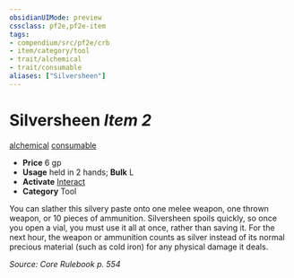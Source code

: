 ```yaml
---
obsidianUIMode: preview
cssclass: pf2e,pf2e-item
tags:
- compendium/src/pf2e/crb
- item/category/tool
- trait/alchemical
- trait/consumable
aliases: ["Silversheen"]
---
```

# Silversheen *Item 2*  
[alchemical](/rules/traits/alchemical.md)  [consumable](/rules/traits/consumable.md)  

- **Price** 6 gp
- **Usage** held in 2 hands; **Bulk** L
- **Activate** [Interact](/rules/actions/interact.md)
- **Category** Tool

You can slather this silvery paste onto one melee weapon, one thrown weapon, or 10 pieces of ammunition. Silversheen spoils quickly, so once you open a vial, you must use it all at once, rather than saving it. For the next hour, the weapon or ammunition counts as silver instead of its normal precious material (such as cold iron) for any physical damage it deals.

*Source: Core Rulebook p. 554*
